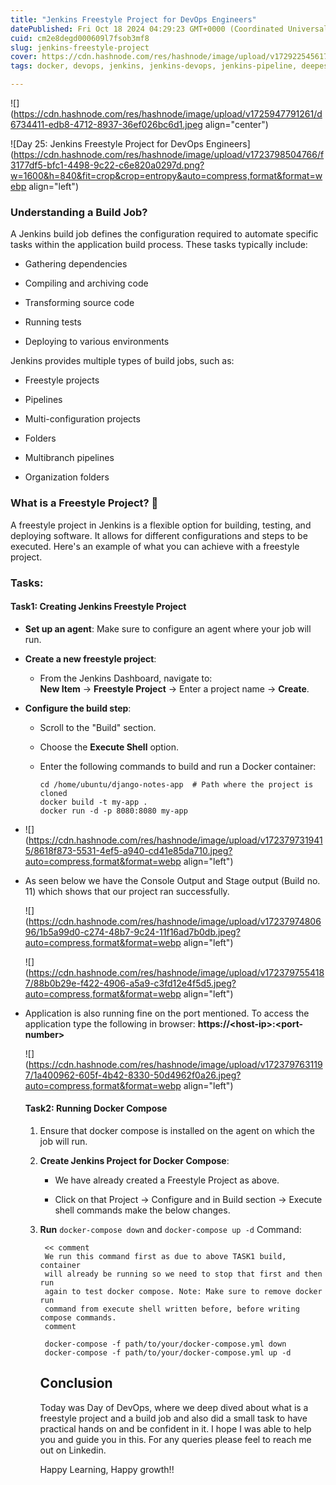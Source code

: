 ```yaml
---
title: "Jenkins Freestyle Project for DevOps Engineers"
datePublished: Fri Oct 18 2024 04:29:23 GMT+0000 (Coordinated Universal Time)
cuid: cm2e8degd000609l7fsob3mf8
slug: jenkins-freestyle-project
cover: https://cdn.hashnode.com/res/hashnode/image/upload/v1729225456177/d3fd746a-cf43-4733-bf86-9f12438654f2.png
tags: docker, devops, jenkins, jenkins-devops, jenkins-pipeline, deepeshmlgupta

---
```


![](https://cdn.hashnode.com/res/hashnode/image/upload/v1725947791261/d6734411-edb8-4712-8937-36ef026bc6d1.jpeg align="center")

![Day 25: Jenkins Freestyle Project for DevOps Engineers](https://cdn.hashnode.com/res/hashnode/image/upload/v1723798504766/f3177df5-bfc1-4498-9c22-c6e820a0297d.png?w=1600&h=840&fit=crop&crop=entropy&auto=compress,format&format=webp align="left")

### **Understanding a Build Job?**

A Jenkins build job defines the configuration required to automate specific tasks within the application build process. These tasks typically include:

* Gathering dependencies
    
* Compiling and archiving code
    
* Transforming source code
    
* Running tests
    
* Deploying to various environments
    

Jenkins provides multiple types of build jobs, such as:

* Freestyle projects
    
* Pipelines
    
* Multi-configuration projects
    
* Folders
    
* Multibranch pipelines
    
* Organization folders
    

### What is a Freestyle Project? 🤔

A freestyle project in Jenkins is a flexible option for building, testing, and deploying software. It allows for different configurations and steps to be executed. Here's an example of what you can achieve with a freestyle project.

### Tasks:

#### **Task1: Creating Jenkins Freestyle Project**

* **Set up an agent**: Make sure to configure an agent where your job will run.
    
* **Create a new freestyle project**:
    
    * From the Jenkins Dashboard, navigate to:  
        **New Item** → **Freestyle Project** → Enter a project name → **Create**.
        
* **Configure the build step**:
    
    * Scroll to the "Build" section.
        
    * Choose the **Execute Shell** option.
        
    * Enter the following commands to build and run a Docker container:
        
        ```plaintext
        cd /home/ubuntu/django-notes-app  # Path where the project is cloned
        docker build -t my-app .
        docker run -d -p 8080:8080 my-app
        ```
        

* ![](https://cdn.hashnode.com/res/hashnode/image/upload/v1723797319415/8618f873-5531-4ef5-a940-cd41e85da710.jpeg?auto=compress,format&format=webp align="left")
    
* As seen below we have the Console Output and Stage output (Build no. 11) which shows that our project ran successfully.
    
    ![](https://cdn.hashnode.com/res/hashnode/image/upload/v1723797480696/1b5a99d0-c274-48b7-9c24-11f16ad7b0db.jpeg?auto=compress,format&format=webp align="left")
    
    ![](https://cdn.hashnode.com/res/hashnode/image/upload/v1723797554187/88b0b29e-f422-4906-a5a9-c3fd12e4f5d5.jpeg?auto=compress,format&format=webp align="left")
    
* Application is also running fine on the port mentioned. To access the application type the following in browser: **https://&lt;host-ip&gt;:&lt;port-number&gt;**
    
    ![](https://cdn.hashnode.com/res/hashnode/image/upload/v1723797631197/1a400962-605f-4b42-8330-50d4962f0a26.jpeg?auto=compress,format&format=webp align="left")
    
    #### **Task2: Running Docker Compose**
    
    1. Ensure that docker compose is installed on the agent on which the job will run.
        
    2. **Create Jenkins Project for Docker Compose**:
        
        * We have already created a Freestyle Project as above.
            
        * Click on that Project -&gt; Configure and in Build section -&gt; Execute shell commands make the below changes.
            
    3. **Run** `docker-compose down` and `docker-compose up -d` Command:
        
        ```plaintext
         << comment
         We run this command first as due to above TASK1 build, container
         will already be running so we need to stop that first and then run 
         again to test docker compose. Note: Make sure to remove docker run
         command from execute shell written before, before writing compose commands.
         comment 
        
         docker-compose -f path/to/your/docker-compose.yml down
         docker-compose -f path/to/your/docker-compose.yml up -d
        ```
        
        ## Conclusion
        
        Today was Day of DevOps, where we deep dived about what is a freestyle project and a build job and also did a small task to have practical hands on and be confident in it. I hope I was able to help you and guide you in this. For any queries please feel to reach me out on Linkedin.
        
        Happy Learning, Happy growth!!